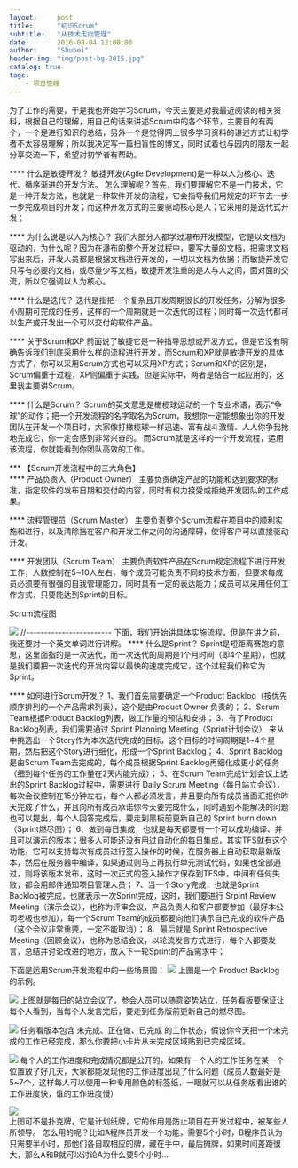 ```yaml
---
layout:     post
title:      "初识Scrum"
subtitle:   "从技术走向管理"
date:       2016-08-04 12:00:00
author:     "Shubei"
header-img: "img/post-bg-2015.jpg"
catalog: true
tags:
    - 项目管理
---
```


为了工作的需要，于是我也开始学习Scrum，今天主要是对我最近阅读的相关资料，根据自己的理解，用自己的话来讲述Scrum中的各个环节，主要目的有两个，一个是进行知识的总结，另外一个是觉得网上很多学习资料的讲述方式让初学者不太容易理解；所以我决定写一篇扫盲性的博文，同时试着也与园内的朋友一起分享交流一下，希望对初学者有帮助。

**** 什么是敏捷开发？ 敏捷开发(Agile
Development)是一种以人为核心、迭代、循序渐进的开发方法。
怎么理解呢？首先，我们要理解它不是一门技术，它是一种开发方法，也就是一种软件开发的流程，它会指导我们用规定的环节去一步一步完成项目的开发；而这种开发方式的主要驱动核心是人；它采用的是迭代式开发；
 
**** 为什么说是以人为核心？
我们大部分人都学过瀑布开发模型，它是以文档为驱动的，为什么呢？因为在瀑布的整个开发过程中，要写大量的文档，把需求文档写出来后，开发人员都是根据文档进行开发的，一切以文档为依据；而敏捷开发它只写有必要的文档，或尽量少写文档，敏捷开发注重的是人与人之间，面对面的交流，所以它强调以人为核心。
 
**** 什么是迭代？
迭代是指把一个复杂且开发周期很长的开发任务，分解为很多小周期可完成的任务，这样的一个周期就是一次迭代的过程；同时每一次迭代都可以生产或开发出一个可以交付的软件产品。
 
**** 关于Scrum和XP
前面说了敏捷它是一种指导思想或开发方式，但是它没有明确告诉我们到底采用什么样的流程进行开发，而Scrum和XP就是敏捷开发的具体方式了，你可以采用Scrum方式也可以采用XP方式；Scrum和XP的区别是，Scrum偏重于过程，XP则偏重于实践，但是实际中，两者是结合一起应用的，这里我主要讲Scrum。
 
**** 什么是Scrum？
Scrum的英文意思是橄榄球运动的一个专业术语，表示“争球”的动作；把一个开发流程的名字取名为Scrum，我想你一定能想象出你的开发团队在开发一个项目时，大家像打橄榄球一样迅速、富有战斗激情、人人你争我抢地完成它，你一定会感到非常兴奋的。
而Scrum就是这样的一个开发流程，运用该流程，你就能看到你团队高效的工作。
 
*** 【Scrum开发流程中的三大角色】  
**** 产品负责人（Product Owner）
主要负责确定产品的功能和达到要求的标准，指定软件的发布日期和交付的内容，同时有权力接受或拒绝开发团队的工作成果。
 
**** 流程管理员（Scrum Master）
主要负责整个Scrum流程在项目中的顺利实施和进行，以及清除挡在客户和开发工作之间的沟通障碍，使得客户可以直接驱动开发。
 
**** 开发团队（Scrum Team）
主要负责软件产品在Scrum规定流程下进行开发工作，人数控制在5~10人左右，每个成员可能负责不同的技术方面，但要求每成员必须要有很强的自我管理能力，同时具有一定的表达能力；成员可以采用任何工作方式，只要能达到Sprint的目标。
 
 
Scrum流程图

![](.2016-08-04-pm-scrum-first_images/scrumModel.jpg)
//------------------------
下面，我们开始讲具体实施流程，但是在讲之前，我还要对一个英文单词进行讲解。
**** 什么是Sprint？
Sprint是短距离赛跑的意思，这里面指的是一次迭代，而一次迭代的周期是1个月时间（即4个星期），也就是我们要把一次迭代的开发内容以最快的速度完成它，这个过程我们称它为Sprint。
 
**** 如何进行Scrum开发？
1、我们首先需要确定一个Product Backlog（按优先顺序排列的一个产品需求列表），这个是由Product Owner 负责的；
2、Scrum Team根据Product Backlog列表，做工作量的预估和安排；
3、有了Product Backlog列表，我们需要通过 Sprint Planning Meeting（Sprint计划会议） 来从中挑选出一个Story作为本次迭代完成的目标，这个目标的时间周期是1~4个星期，然后把这个Story进行细化，形成一个Sprint Backlog；
4、Sprint Backlog是由Scrum Team去完成的，每个成员根据Sprint Backlog再细化成更小的任务（细到每个任务的工作量在2天内能完成）；
5、在Scrum Team完成计划会议上选出的Sprint Backlog过程中，需要进行 Daily Scrum Meeting（每日站立会议），每次会议控制在15分钟左右，每个人都必须发言，并且要向所有成员当面汇报你昨天完成了什么，并且向所有成员承诺你今天要完成什么，同时遇到不能解决的问题也可以提出，每个人回答完成后，要走到黑板前更新自己的 Sprint burn down（Sprint燃尽图）；
6、做到每日集成，也就是每天都要有一个可以成功编译、并且可以演示的版本；很多人可能还没有用过自动化的每日集成，其实TFS就有这个功能，它可以支持每次有成员进行签入操作的时候，在服务器上自动获取最新版本，然后在服务器中编译，如果通过则马上再执行单元测试代码，如果也全部通过，则将该版本发布，这时一次正式的签入操作才保存到TFS中，中间有任何失败，都会用邮件通知项目管理人员；
7、当一个Story完成，也就是Sprint Backlog被完成，也就表示一次Sprint完成，这时，我们要进行 Srpint Review Meeting（演示会议），也称为评审会议，产品负责人和客户都要参加（最好本公司老板也参加），每一个Scrum Team的成员都要向他们演示自己完成的软件产品（这个会议非常重要，一定不能取消）；
8、最后就是 Sprint Retrospective Meeting（回顾会议），也称为总结会议，以轮流发言方式进行，每个人都要发言，总结并讨论改进的地方，放入下一轮Sprint的产品需求中；
 
 
下面是运用Scrum开发流程中的一些场景图：
![](.2016-08-04-pm-scrum-first_images/productBacklog.jpg)
上图是一个 Product Backlog 的示例。
 
![](.2016-08-04-pm-scrum-first_images/standDaily.jpg)
上图就是每日的站立会议了，参会人员可以随意姿势站立，任务看板要保证让每个人看到，当每个人发言完后，要走到任务版前更新自己的燃尽图。


![](.2016-08-04-pm-scrum-first_images/taskBan.jpg)
任务看版本包含 未完成、正在做、已完成 的工作状态，假设你今天把一个未完成的工作已经完成，那么你要把小卡片从未完成区域贴到已完成区域。

 
![](.2016-08-04-pm-scrum-first_images/taskBan2.jpg)
每个人的工作进度和完成情况都是公开的，如果有一个人的工作任务在某一个位置放了好几天，大家都能发现他的工作进度出现了什么问题（成员人数最好是5~7个，这样每人可以使用一种专用颜色的标签纸，一眼就可以从任务版看出谁的工作进度快，谁的工作进度慢）
 
 ![](.2016-08-04-pm-scrum-first_images/timeCard.jpg)  
 上图可不是扑克牌，它是计划纸牌，它的作用是防止项目在开发过程中，被某些人所领导。
 怎么用的呢？比如A程序员开发一个功能，需要5个小时，B程序员认为只需要半小时，那他们各自取相应的牌，藏在手中，最后摊牌，如果时间差距很大，那么A和B就可以讨论A为什么要5个小时...
